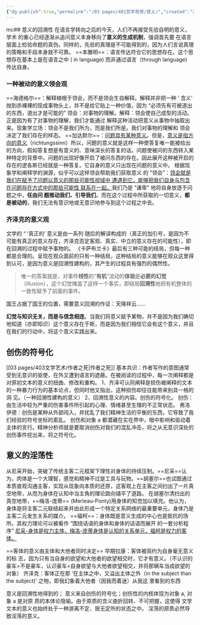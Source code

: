 ```yaml
---
{"dg-publish":true,"permalink":"/03 pages/401哲学思想/意义/","created":"2024-11-30T20:53:59.071+08:00","updated":"2025-03-03T22:38:05.276+08:00"}
---
```


mc## 意义的回溯性
在语言学转向之后的今天，人们不再接受先验自明的意义，学术 的重心已经逐渐从追问意义本身移向了**意义的生成机制**，强调首先要 在语言层面上检验命题的真伪。同样的，先验的真理是不可能得到的，因为人们言说真理的策略和手段本身就不可靠。
==本雅明==：语言传达符合它的思想存在。这个思想存在基本上是在语言之中 ( in language) 而非通过语言（through language) 传达自身。
### 一种被动的意义领会观
==海德格尔==：解释植根于领会，而不是领会生自解释。解释并非把一种 ‘ 含义’ 抛到赤裸裸的现成事物头上，并不是给它贴上一种价值，因为 “必须先有可被道出的东西，道出才是可能的”
领会：对事物的理解。解释：领会使自己成型的活动。正是因为有了对事物的理解，我们才能通过 解释这种活动把意义从事物中抽取出来。现象学立场：领会不是我们所为，而是我们所是。我们对事物的理解和 领会决定了我们存在的样态。
==加达默尔==：<u>问题具有某种意义</u>。但是，<u>意义是指方向的意义</u>（richtungssinn）所以，问题的意义就是这样一种使答复唯一能被给出的方向，假如答复想是有意义的、意味深长的答复的话。问题使被问的东西转入某种特定的背景中。问题的出现好像开启了被问东西的存在。因此展开这种被开启的存在的逻各斯已经就是一种答复。它自身的意义只出现在问题的意义中。
根据现象学和阐释学的渊源，似乎可以这样领会帮助我们获取意义 的 “领会”：<u>领会就是我们在赋予了问题以意义的那些可能性视域中 遭遇到它，能够把我们自身与包含在问题存在方式中的那些可能性 联系在一起。</u>我们乃是 “谦卑” 地将自身放逐于问题之中，**任由问 题推动我们、引导我们**。而在这个过程中所获取的一切意义，**都是被动的**，我们无法有意识地或无意识地参与到这个过程之中去。
### 齐泽克的意义观
文学的 “ ‘真正的’ 意义是由一系列 随后的解读构成的（真正的加引号，是因为不可能有真正的意义存在，齐泽克否定客观、真实、中立的意义存在的可能性），即在回溯的过程中赋予事物的。
《卡萨布兰卡》最后有三种可能的结局，但每一种都是合理的。呈现在观众面前的只有一种结局，这种结局的意义能够在观众这里得到认可，是因为意义是回溯性建构的，其产生的过程具有强烈的偶然性。
> 唯一的答案就是，对事件**线性**的“**有机**”流动的**体验**是**必要的幻觉**（illusion），这个幻觉掩盖了这样一个事实，即结局**回溯性**地把有机整体的一致性赋予了前面的事件。

国王占据了国王的位置，需要意义回溯的作证：天降祥云……

**幻觉与知识无关，而是与信念相连**。当我们将意义赋予某物，并不是因为我们确切地知道（亦即知识）这个意义存在于斯，而是因为我们相信它会有这个意义，并且在我们的行动中，将这个意义实践出来。
## 创伤的符号化
[[03 pages/403文学艺术/作者之死\|作者之死]]
基本共识：作者写作的意图通常受到无意识的驱使，在外又遭到语言的遮蔽。在被阅读的过程中，每一次阐释都是对原初文本的意义的扭曲、修改和重构。
1、齐泽可认同阐释是损伤被阐释的文本的一种暴力行为的基本论点，但同时他又指出，这种损伤却往往能带来别具一格的洞 见。（一种回溯性建构的意义）
2、回溯性意义的内容。创伤的符号化。
创伤：由生活中较为严重的伤害事件所引起的心理、情绪甚至生理的不正常状态。
弗洛伊德：创伤是某种从外部闯入，并扰乱了我们精神生活的平衡的东西，它导致了我们经验的符号坐标的紊乱。
创伤和对象 a 都潜藏在实在界中，暗中影响和驱动着主体的言行。精神分析师就是要取消创伤对我们的混乱冲击，将之从无意识深处的创伤事件挖出来，将之符号化。

## 意义的淫荡性
从尼采开始，突破了传统主客二元框架下理性对身体的持续压制。==尼采==认为，肉体是一个大理智，感觉和精神不过是工具与玩物。==胡塞尔==也试图通过本质直观沟通主客，实现从现象向本质的还原，这客观上在主客之间扫出了一片真空地带，从而为身体在认知中当主角的理论路向铺平了道路。
在胡塞尔清扫出的真空地带，==梅洛-庞蒂== (Merleau-Ponty)用身体的知觉加以填充。他认为，身体是将主客二元联结起来并由此形成一个特定关系网络的最重要单元，身体乃是主客二元发生关系的媒介。
==福柯==：身体既是意义生成的中心也是抵抗的场所。其权力理论可以被看作 “围绕话语的身体和身体的话语而展开 的一套分析程序”
<u>尼采-身体是权力主体，梅洛-庞蒂身体是认知的关系单元，福柯是权力的客体。</u>

==客体的意义由主体和大他者同时决定==
早期拉康：客体被简约为自身毫无意义的标 志，因为只有当自身的欲望和大他者的欲望相交时，它才有意义。（不认识的豪车=不是豪车，认识豪车=自身欲望与大他者欲望相交，并将那辆车当成欲望的对象）
齐泽克：客体正在那 ‘在主体之中，又溢出主体之外（in the subject than the subject)' 之物，即我幻象着大他者（因我而着迷）从我这 里看到的东西

意义是回溯性地得到的； 意义来自创伤的符号化；创伤性的内核体现为对象 a, 对象 a 是对原 质的本体论隐喻。由于原质的含义曲折回转、不可把握，这使得 文学文本的意义也始终处于一种游离不定、居无定所的状态之中。 淫荡的原质必然导致淫荡的意义。